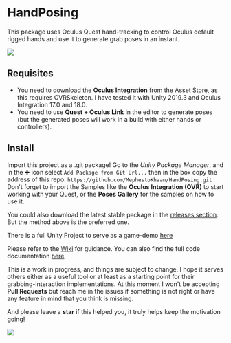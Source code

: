 # HandPosing
This package uses Oculus Quest hand-tracking to control Oculus default rigged hands and use it to generate grab poses in an instant.

![](https://user-images.githubusercontent.com/4976810/86815186-a97c5280-c082-11ea-9df2-8c45a28f06e7.gif)

## Requisites 
- You need to download the **Oculus Integration** from the Asset Store, as this requires OVRSkeleton. I have tested it with Unity 2019.3 and Oculus Integration 17.0 and 18.0.
- You need to use **Quest + Oculus Link** in the editor to generate poses (but the generated poses will work in a build with either hands or controllers).

## Install
Import this project as a .git package! Go to the *Unity Package Manager*, and in the ✚ icon select `Add Package from Git Url...` then in the box copy the address of this repo: `https://github.com/MephestoKhaan/HandPosing.git`
Don't forget to import the Samples like the **Oculus Integration (OVR)** to start working with your Quest, or the **Poses Gallery** for the samples on how to use it.

You could also download the latest stable package in the [releases section](https://github.com/MephestoKhaan/HandPosing/releases/). But the method above is the preferred one.

There is a full Unity Project to serve as a game-demo [here](https://github.com/MephestoKhaan/HandPosing_demo)

Please refer to the [Wiki](https://github.com/MephestoKhaan/HandPosing/wiki) for guidance.
You can also find the full code documentation [here](https://mephestokhaan.github.io/HandPosing/Documentation/html/annotated.html) 

This is a work in progress, and things are subject to change. I hope it serves others either as a useful tool or at least as a starting point for their grabbing-interaction implementations. At this moment I won't be accepting **Pull Requests** but reach me in the issues if something is not right or have any feature in mind that you think is missing.

And please leave a **star** if this helped you, it truly helps keep the motivation going!

![](https://user-images.githubusercontent.com/4976810/86817608-856e4080-c085-11ea-8210-d280904f5d00.gif)
